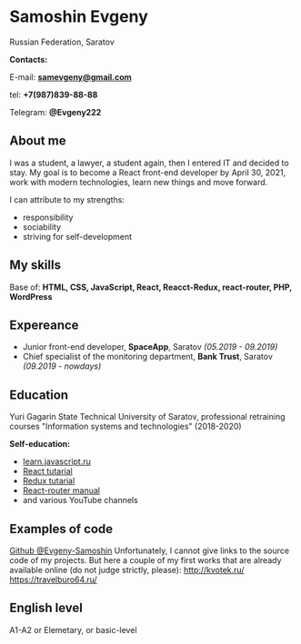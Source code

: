 # Samoshin Evgeny

Russian Federation, Saratov

**Contacts:**

E-mail: **samevgeny@gmail.com**

tel: **+7(987)839-88-88**

Telegram: **@Evgeny222**

## About me

I was a student, a lawyer, a student again, then I entered IT and decided to stay. My goal is to become a React front-end developer by April 30, 2021, work with modern technologies, learn new things and move forward.

I can attribute to my strengths:
- responsibility
- sociability
- striving for self-development

## My skills

Base of: **HTML, CSS, JavaScript, React, Reacct-Redux, react-router, PHP, WordPress**

## Expereance

- Junior front-end developer, **SpaceApp**, Saratov *(05.2019 - 09.2019)*
- Chief specialist of the monitoring department, **Bank Trust**, Saratov *(09.2019 - nowdays)*

## Education

Yuri Gagarin State Technical University of Saratov, professional retraining courses "Information systems and technologies" (2018-2020)

**Self-education:**
 - [learn.javascript.ru](https://learn.javascript.ru/)
 - [React tutarial](https://ru.reactjs.org/docs/getting-started.html)
 - [Redux tutarial](https://redux.js.org/tutorials/essentials/part-1-overview-concepts)
 - [React-router manual](https://reactrouter.com/web/guides/quick-start)
 - and various YouTube channels

## Examples of code

[Github @Evgeny-Samoshin](https://github.com/Evgeny-Samoshin)
Unfortunately, I cannot give links to the source code of my projects. But here
a couple of my first works that are already available online (do not judge strictly, please):
http://kvotek.ru/
https://travelburo64.ru/

## English level

A1-A2 or Elemetary, or basic-level